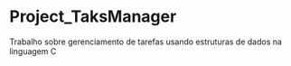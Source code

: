 # Project_TaksManager
Trabalho sobre gerenciamento de tarefas usando estruturas de dados na linguagem C
